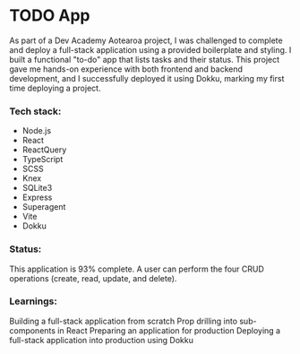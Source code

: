 # TODO App

As part of a Dev Academy Aotearoa project, I was challenged to complete and deploy a full-stack application using a provided boilerplate and styling. I built a functional "to-do" app that lists tasks and their status. This project gave me hands-on experience with both frontend and backend development, and I successfully deployed it using Dokku, marking my first time deploying a project.

### Tech stack:

 - Node.js
 - React
 - ReactQuery
 - TypeScript
 - SCSS
 - Knex
 - SQLite3
 - Express
 - Superagent
 - Vite
 - Dokku

### Status:

This application is 93% complete. A user can perform the four CRUD operations (create, read, update, and delete).

### Learnings:

Building a full-stack application from scratch
Prop drilling into sub-components in React
Preparing an application for production
Deploying a full-stack application into production using Dokku
